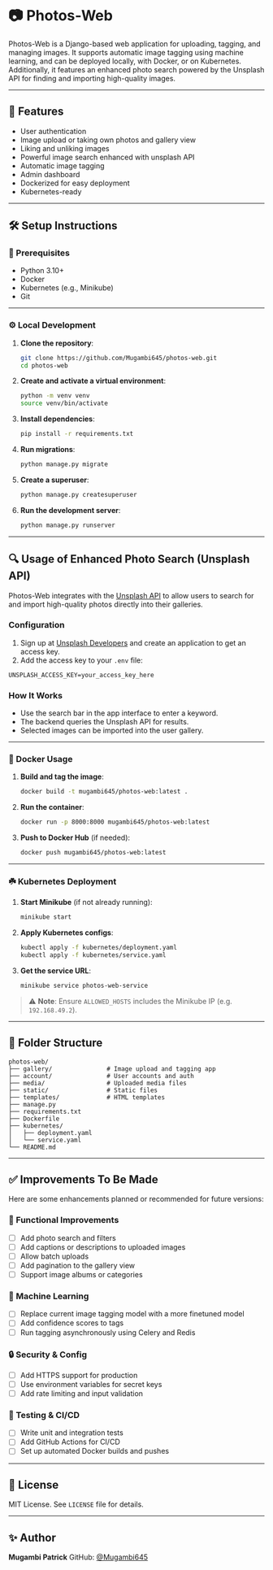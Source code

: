 # 📷 Photos-Web

Photos-Web is a Django-based web application for uploading, tagging, and managing images. It supports automatic image tagging using machine learning, and can be deployed locally, with Docker, or on Kubernetes.
Additionally, it features an enhanced photo search powered by the Unsplash API for finding and importing high-quality images.


---

## 🚀 Features

* User authentication
* Image upload or taking own photos and gallery view
* Liking and unliking images
* Powerful image search enhanced with unsplash API
* Automatic image tagging
* Admin dashboard
* Dockerized for easy deployment
* Kubernetes-ready

---

## 🛠️ Setup Instructions

### 🔧 Prerequisites

* Python 3.10+
* Docker
* Kubernetes (e.g., Minikube)
* Git

---

### ⚙️ Local Development


1. **Clone the repository**:

   ```bash
   git clone https://github.com/Mugambi645/photos-web.git
   cd photos-web
   ```

2. **Create and activate a virtual environment**:

   ```bash
   python -m venv venv
   source venv/bin/activate
   ```

3. **Install dependencies**:

   ```bash
   pip install -r requirements.txt
   ```

4. **Run migrations**:

   ```bash
   python manage.py migrate
   ```

5. **Create a superuser**:

   ```bash
   python manage.py createsuperuser
   ```

6. **Run the development server**:

   ```bash
   python manage.py runserver
   ```

---

## 🔍 Usage of Enhanced Photo Search (Unsplash API)

Photos-Web integrates with the [Unsplash API](https://unsplash.com/developers) to allow users to search for and import high-quality photos directly into their galleries.

### Configuration

1. Sign up at [Unsplash Developers](https://unsplash.com/developers) and create an application to get an access key.
2. Add the access key to your `.env` file:

```
UNSPLASH_ACCESS_KEY=your_access_key_here
```

### How It Works

* Use the search bar in the app interface to enter a keyword.
* The backend queries the Unsplash API for results.
* Selected images can be imported into the user gallery.

---


### 🐳 Docker Usage

1. **Build and tag the image**:

   ```bash
   docker build -t mugambi645/photos-web:latest .
   ```

2. **Run the container**:

   ```bash
   docker run -p 8000:8000 mugambi645/photos-web:latest
   ```

3. **Push to Docker Hub** (if needed):

   ```bash
   docker push mugambi645/photos-web:latest
   ```

---

### ☘️ Kubernetes Deployment

1. **Start Minikube** (if not already running):

   ```bash
   minikube start
   ```

2. **Apply Kubernetes configs**:

   ```bash
   kubectl apply -f kubernetes/deployment.yaml
   kubectl apply -f kubernetes/service.yaml
   ```

3. **Get the service URL**:

   ```bash
   minikube service photos-web-service
   ```

> ⚠️ **Note**: Ensure `ALLOWED_HOSTS` includes the Minikube IP (e.g. `192.168.49.2`).

---

## 📁 Folder Structure

```
photos-web/
├── gallery/               # Image upload and tagging app
├── account/               # User accounts and auth
├── media/                 # Uploaded media files
├── static/                # Static files
├── templates/             # HTML templates
├── manage.py
├── requirements.txt
├── Dockerfile
├── kubernetes/
│   ├── deployment.yaml
│   └── service.yaml
└── README.md
```

---

## ✅ Improvements To Be Made

Here are some enhancements planned or recommended for future versions:

### 🔧 Functional Improvements

* [ ] Add photo search and filters
* [ ] Add captions or descriptions to uploaded images
* [ ] Allow batch uploads
* [ ] Add pagination to the gallery view
* [ ] Support image albums or categories

### 🧠 Machine Learning

* [ ] Replace current image tagging model with a more finetuned model
* [ ] Add confidence scores to tags
* [ ] Run tagging asynchronously using Celery and Redis

### 🔒 Security & Config

* [ ] Add HTTPS support for production
* [ ] Use environment variables for secret keys
* [ ] Add rate limiting and input validation

### 🧪 Testing & CI/CD

* [ ] Write unit and integration tests
* [ ] Add GitHub Actions for CI/CD
* [ ] Set up automated Docker builds and pushes

---

## 📜 License

MIT License. See `LICENSE` file for details.

---

## ✨ Author

**Mugambi Patrick**
GitHub: [@Mugambi645](https://github.com/Mugambi645)






